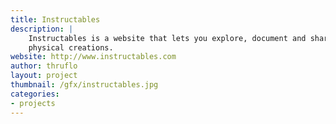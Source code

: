 ```yaml
---
title: Instructables
description: |
    Instructables is a website that lets you explore, document and share your
    physical creations.
website: http://www.instructables.com
author: thruflo
layout: project
thumbnail: /gfx/instructables.jpg
categories:
- projects
---
```

